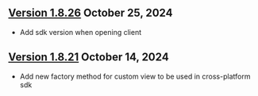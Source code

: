 ## [Version 1.8.26](https://bin.socketmobile.com/ui/repos/tree/General/libs-release-public/com/socketmobile/capture/1.8.26) October 25, 2024
* Add sdk version when opening client

## [Version 1.8.21](https://bin.socketmobile.com/ui/repos/tree/General/libs-release-public/com/socketmobile/capture/1.8.21) October 14, 2024
* Add new factory method for custom view to be used in cross-platform sdk
